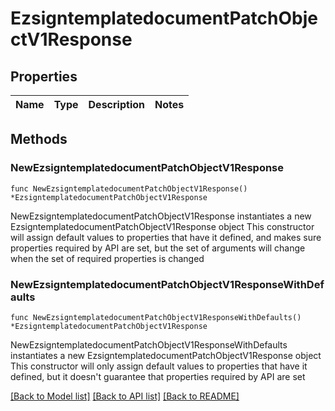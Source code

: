 # EzsigntemplatedocumentPatchObjectV1Response

## Properties

Name | Type | Description | Notes
------------ | ------------- | ------------- | -------------

## Methods

### NewEzsigntemplatedocumentPatchObjectV1Response

`func NewEzsigntemplatedocumentPatchObjectV1Response() *EzsigntemplatedocumentPatchObjectV1Response`

NewEzsigntemplatedocumentPatchObjectV1Response instantiates a new EzsigntemplatedocumentPatchObjectV1Response object
This constructor will assign default values to properties that have it defined,
and makes sure properties required by API are set, but the set of arguments
will change when the set of required properties is changed

### NewEzsigntemplatedocumentPatchObjectV1ResponseWithDefaults

`func NewEzsigntemplatedocumentPatchObjectV1ResponseWithDefaults() *EzsigntemplatedocumentPatchObjectV1Response`

NewEzsigntemplatedocumentPatchObjectV1ResponseWithDefaults instantiates a new EzsigntemplatedocumentPatchObjectV1Response object
This constructor will only assign default values to properties that have it defined,
but it doesn't guarantee that properties required by API are set


[[Back to Model list]](../README.md#documentation-for-models) [[Back to API list]](../README.md#documentation-for-api-endpoints) [[Back to README]](../README.md)


